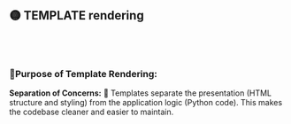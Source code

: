 ## 🟡 TEMPLATE rendering

<br>
<br>

### 🌈Purpose of Template Rendering:

**Separation of Concerns:** 💅 Templates separate the presentation (HTML structure and styling) from the application logic (Python code). This makes the codebase cleaner and easier to maintain.
